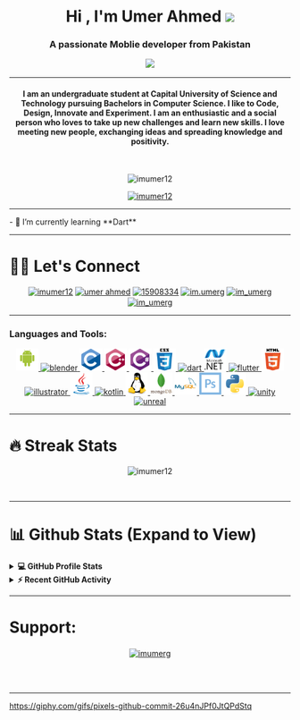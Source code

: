 <h1 align="center">Hi , I'm Umer Ahmed <img src="https://media.giphy.com/media/hvRJCLFzcasrR4ia7z/giphy.gif" width="35"></h1>
<h3 align="center">A passionate Moblie developer from Pakistan</h3>

<p align="center">
  <a href="https://github.com/DenverCoder1/readme-typing-svg"><img src="https://readme-typing-svg.herokuapp.com?lines=Computer+Science+Student;Moblie+Developer;Lazy+Programmer;Always%20learning%20new%20things&center=true&width=500&height=50"></a>
</p>
<hr/>
<h4 align="center">I am an undergraduate student at Capital University of Science and Technology pursuing Bachelors in Computer Science. I like to Code, Design, Innovate and Experiment. I am an enthusiastic and a social person who loves to take up new challenges and learn new skills. I love meeting new people, exchanging ideas and spreading knowledge and positivity.</h4>
<br>


<p align="center"> <img src="https://komarev.com/ghpvc/?username=imumer12&label=Profile%20views&color=0e75b6&style=flat" alt="imumer12" /> </p>

<p align="center"> <a href="https://github.com/ryo-ma/github-profile-trophy"><img src="https://github-profile-trophy.vercel.app/?username=imumer12" alt="imumer12" /></a> </p>



<hr/>
- 🌱 I’m currently learning **Dart**  



<hr/>


# 🙋‍♀️ Let's Connect
<p align="center">
<a href="https://dev.to/imumer12" target="blank"><img align="center" src="https://cdn.jsdelivr.net/npm/simple-icons@3.0.1/icons/dev-dot-to.svg" alt="imumer12" height="30" width="40" /></a>
<a href="https://linkedin.com/in/umer ahmed" target="blank"><img align="center" src="https://raw.githubusercontent.com/rahuldkjain/github-profile-readme-generator/master/src/images/icons/Social/linked-in-alt.svg" alt="umer ahmed" height="30" width="40" /></a>
<a href="https://stackoverflow.com/users/15908334" target="blank"><img align="center" src="https://raw.githubusercontent.com/rahuldkjain/github-profile-readme-generator/master/src/images/icons/Social/stack-overflow.svg" alt="15908334" height="30" width="40" /></a>
<a href="https://fb.com/im.umerg" target="blank"><img align="center" src="https://raw.githubusercontent.com/rahuldkjain/github-profile-readme-generator/master/src/images/icons/Social/facebook.svg" alt="im.umerg" height="30" width="40" /></a>
<a href="https://instagram.com/im_umerg" target="blank"><img align="center" src="https://raw.githubusercontent.com/rahuldkjain/github-profile-readme-generator/master/src/images/icons/Social/instagram.svg" alt="im_umerg" height="30" width="40" /></a>
<a href="https://www.hackerrank.com/im_umerg" target="blank"><img align="center" src="https://raw.githubusercontent.com/rahuldkjain/github-profile-readme-generator/master/src/images/icons/Social/hackerrank.svg" alt="im_umerg" height="30" width="40" /></a>
</p>
<hr/>


<h3 align="left">Languages and Tools:</h3>
<p align="center"> <a href="https://developer.android.com" target="_blank"> <img src="https://raw.githubusercontent.com/devicons/devicon/master/icons/android/android-original-wordmark.svg" alt="android" width="40" height="40"/> </a> <a href="https://www.blender.org/" target="_blank"> <img src="https://download.blender.org/branding/community/blender_community_badge_white.svg" alt="blender" width="40" height="40"/> </a> <a href="https://www.cprogramming.com/" target="_blank"> <img src="https://raw.githubusercontent.com/devicons/devicon/master/icons/c/c-original.svg" alt="c" width="40" height="40"/> </a> <a href="https://www.w3schools.com/cpp/" target="_blank"> <img src="https://raw.githubusercontent.com/devicons/devicon/master/icons/cplusplus/cplusplus-original.svg" alt="cplusplus" width="40" height="40"/> </a> <a href="https://www.w3schools.com/cs/" target="_blank"> <img src="https://raw.githubusercontent.com/devicons/devicon/master/icons/csharp/csharp-original.svg" alt="csharp" width="40" height="40"/> </a> <a href="https://www.w3schools.com/css/" target="_blank"> <img src="https://raw.githubusercontent.com/devicons/devicon/master/icons/css3/css3-original-wordmark.svg" alt="css3" width="40" height="40"/> </a> <a href="https://dart.dev" target="_blank"> <img src="https://www.vectorlogo.zone/logos/dartlang/dartlang-icon.svg" alt="dart" width="40" height="40"/> </a> <a href="https://dotnet.microsoft.com/" target="_blank"> <img src="https://raw.githubusercontent.com/devicons/devicon/master/icons/dot-net/dot-net-original-wordmark.svg" alt="dotnet" width="40" height="40"/> </a> <a href="https://flutter.dev" target="_blank"> <img src="https://www.vectorlogo.zone/logos/flutterio/flutterio-icon.svg" alt="flutter" width="40" height="40"/> </a> <a href="https://www.w3.org/html/" target="_blank"> <img src="https://raw.githubusercontent.com/devicons/devicon/master/icons/html5/html5-original-wordmark.svg" alt="html5" width="40" height="40"/> </a> <a href="https://www.adobe.com/in/products/illustrator.html" target="_blank"> <img src="https://www.vectorlogo.zone/logos/adobe_illustrator/adobe_illustrator-icon.svg" alt="illustrator" width="40" height="40"/> </a> <a href="https://www.java.com" target="_blank"> <img src="https://raw.githubusercontent.com/devicons/devicon/master/icons/java/java-original.svg" alt="java" width="40" height="40"/> </a> <a href="https://kotlinlang.org" target="_blank"> <img src="https://www.vectorlogo.zone/logos/kotlinlang/kotlinlang-icon.svg" alt="kotlin" width="40" height="40"/> </a> <a href="https://www.linux.org/" target="_blank"> <img src="https://raw.githubusercontent.com/devicons/devicon/master/icons/linux/linux-original.svg" alt="linux" width="40" height="40"/> </a> <a href="https://www.mongodb.com/" target="_blank"> <img src="https://raw.githubusercontent.com/devicons/devicon/master/icons/mongodb/mongodb-original-wordmark.svg" alt="mongodb" width="40" height="40"/> </a> <a href="https://www.mysql.com/" target="_blank"> <img src="https://raw.githubusercontent.com/devicons/devicon/master/icons/mysql/mysql-original-wordmark.svg" alt="mysql" width="40" height="40"/> </a> <a href="https://www.photoshop.com/en" target="_blank"> <img src="https://raw.githubusercontent.com/devicons/devicon/master/icons/photoshop/photoshop-line.svg" alt="photoshop" width="40" height="40"/> </a> <a href="https://www.python.org" target="_blank"> <img src="https://raw.githubusercontent.com/devicons/devicon/master/icons/python/python-original.svg" alt="python" width="40" height="40"/> </a> <a href="https://unity.com/" target="_blank"> <img src="https://www.vectorlogo.zone/logos/unity3d/unity3d-icon.svg" alt="unity" width="40" height="40"/> </a> <a href="https://unrealengine.com/" target="_blank"> <img src="https://raw.githubusercontent.com/kenangundogan/fontisto/036b7eca71aab1bef8e6a0518f7329f13ed62f6b/icons/svg/brand/unreal-engine.svg" alt="unreal" width="40" height="40"/> </a> </p>

<hr/>

# 🔥 Streak Stats 
<p align="center"><img src="https://github-readme-streak-stats.herokuapp.com/?user=imumer12&theme=tokyonight" alt="imumer12"  /></p>

<br/>
<hr/>


# 📊 Github Stats (Expand to View) 

<details> 
  <summary><b>💻 GitHub Profile Stats</b></summary>
  <br/>
  <p align="center">  
  <a href="https://github.com/anuraghazra/github-readme-stats"><img alt="Candida's Github Stats" src="https://github-readme-stats.vercel.app/api?username=imumer12&show_icons=true&count_private=true&theme=tokyonight" height="192px"/></a>
</p>
<br/>
  &nbsp;
	  <img src="https://github-readme-stats.vercel.app/api/top-langs?username=imumer12&show_icons=true&locale=en&layout=compact&theme=tokyonight" alt="imumer12" height="192px"/>
  <br/>
  <b>Note:</b> Top languages is only a metric of the languages my public code consists of and doesn't reflect experience or skill level.
  </p>
</details>


<details>
  <summary><b>⚡ Recent GitHub Activity</b></summary>
  <br/>

[![Ashutosh's github activity graph](https://activity-graph.herokuapp.com/graph?username=imumer12&theme=react-dark)](https://github.com/ashutosh00710/github-readme-activity-graph)

  <br/>

</details>
<hr/>





# Support:
<p align="center"><a href="https://www.buymeacoffee.com/imumerg"> <img align="center" src="https://cdn.buymeacoffee.com/buttons/v2/default-yellow.png" height="50" width="210" alt="imumerg" /></a></p><br><br>
<hr/>


https://giphy.com/gifs/pixels-github-commit-26u4nJPf0JtQPdStq



